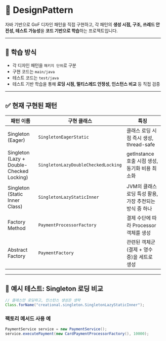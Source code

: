 # 🎯 DesignPattern

자바 기반으로 GoF 디자인 패턴을 직접 구현하고,
각 패턴의 **생성 시점, 구조, 쓰레드 안전성, 테스트 가능성**을 **코드 기반으로 학습**하는 프로젝트입니다.

---

## 🧠 학습 방식

- 각 디자인 패턴을 `패키지 단위`로 구분
- 구현 코드는 `main/java`
- 테스트 코드는 `test/java`
- 테스트 기반 학습을 통해 **로딩 시점, 멀티스레드 안정성, 인스턴스 비교** 등 직접 검증

---

## ✅ 현재 구현된 패턴

| 패턴 이름 | 구현 클래스 | 특징 |
|-----------|-------------|------|
| Singleton (Eager) | `SingletonEagerStatic` | 클래스 로딩 시점 즉시 생성, thread-safe |
| Singleton (Lazy + Double-Checked Locking) | `SingletonLazyDoubleCheckedLocking` | getInstance 호출 시점 생성, 동기화 비용 최소화 |
| Singleton (Static Inner Class) | `SingletonLazyStaticInner` | JVM의 클래스 로딩 특성 활용, 가장 추천되는 방식 중 하나 |
| Factory Method | `PaymentProcessorFactory` | 결제 수단에 따라 Processor 객체를 생성 |
| Abstract Factory | `PaymentFactory` | 관련된 객체군(결제 + 영수증)을 세트로 생성 |


---

## 🧪 예시 테스트: Singleton 로딩 비교

```java
// 클래스만 로딩하고, 인스턴스 생성은 생략
Class.forName("creational.singleton.SingletonLazyStaticInner");
```

### 팩토리 메서드 사용 예

```java
PaymentService service = new PaymentService();
service.executePayment(new CardPaymentProcessorFactory(), 10000);
```
